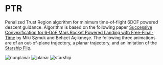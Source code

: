 # PTR
Penalized Trust Region algorithm for minimum time-of-flight 6DOF powered descent guidance. Algorithm is based on the following paper
[Successive Convexification for 6-DoF Mars Rocket Powered Landing with Free-Final-Time](https://arxiv.org/pdf/1802.03827.pdf) by Miki
Szmuk and Behçet Açikmeşe. The following three animations are of an out-of-plane trajectory, a planar trajectory, and an imitation of the [Starship Flip](https://www.youtube.com/watch?v=7CZTLogln34).

![nonplanar](https://user-images.githubusercontent.com/6196536/210038817-553535f1-2375-49b4-a776-7543cd20e2df.gif)
![planar](https://user-images.githubusercontent.com/6196536/210038818-9a5044ec-aa41-4be4-8de4-5105aeba871f.gif)
![starship](https://user-images.githubusercontent.com/6196536/210038819-f3feaffd-c4c1-4399-aba9-84bc560aa0bc.gif)
